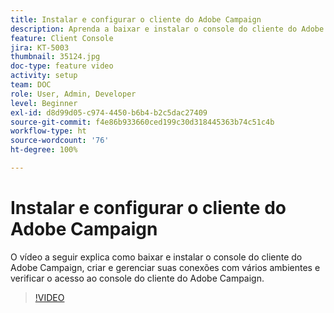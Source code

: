 ```yaml
---
title: Instalar e configurar o cliente do Adobe Campaign
description: Aprenda a baixar e instalar o console do cliente do Adobe Campaign, criar e gerenciar suas conexões com vários ambientes e verificar o acesso ao console do cliente do Adobe Campaign.
feature: Client Console
jira: KT-5003
thumbnail: 35124.jpg
doc-type: feature video
activity: setup
team: DOC
role: User, Admin, Developer
level: Beginner
exl-id: d8d99d05-c974-4450-b6b4-b2c5dac27409
source-git-commit: f4e86b933660ced199c30d318445363b74c51c4b
workflow-type: ht
source-wordcount: '76'
ht-degree: 100%

---
```


# Instalar e configurar o cliente do Adobe Campaign

O vídeo a seguir explica como baixar e instalar o console do cliente do Adobe Campaign, criar e gerenciar suas conexões com vários ambientes e verificar o acesso ao console do cliente do Adobe Campaign.

>[!VIDEO](https://video.tv.adobe.com/v/35124?quality=12&learn=on)
